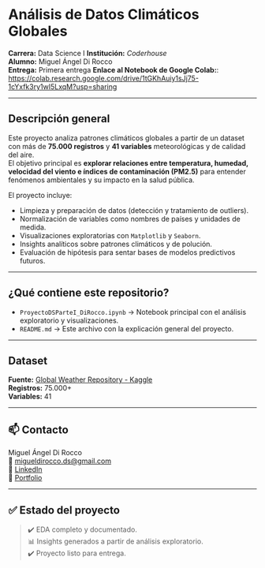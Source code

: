 #  Análisis de Datos Climáticos Globales  

**Carrera:** Data Science I
**Institución:** *Coderhouse*  
**Alumno:** Miguel Ángel Di Rocco  
**Entrega:** Primera entrega 
**Enlace al Notebook de Google Colab:**: https://colab.research.google.com/drive/1tGKhAuiy1sJj75-1cYxfk3ry1wI5LxqM?usp=sharing

---

##  Descripción general

Este proyecto analiza patrones climáticos globales a partir de un dataset con más de **75.000 registros** y **41 variables** meteorológicas y de calidad del aire.  
El objetivo principal es **explorar relaciones entre temperatura, humedad, velocidad del viento e índices de contaminación (PM2.5)** para entender fenómenos ambientales y su impacto en la salud pública.  

El proyecto incluye:  
- Limpieza y preparación de datos (detección y tratamiento de outliers).  
- Normalización de variables como nombres de países y unidades de medida.  
- Visualizaciones exploratorias con `Matplotlib` y `Seaborn`.  
- Insights analíticos sobre patrones climáticos y de polución.  
- Evaluación de hipótesis para sentar bases de modelos predictivos futuros.  

---

##  ¿Qué contiene este repositorio?

- `ProyectoDSParteI_DiRocco.ipynb` → Notebook principal con el análisis exploratorio y visualizaciones.  
- `README.md` → Este archivo con la explicación general del proyecto.  

---

##  Dataset

**Fuente:** [Global Weather Repository - Kaggle](https://www.kaggle.com/datasets/nelgiriyewithana/global-weather-repository)  
**Registros:** 75.000+  
**Variables:** 41  

---

## 📫 Contacto  

Miguel Ángel Di Rocco  
📧 migueldirocco.ds@gmail.com  
🔗 [LinkedIn](https://www.linkedin.com/in/miguelangeldirocco/)  
📁 [Portfolio](https://github.com/MiguelAngelDiRocco)  

---

## ✅ Estado del proyecto

> ✔️ EDA completo y documentado.  
> 📊 Insights generados a partir de análisis exploratorio.  
> ✔️ Proyecto listo para entrega.  
